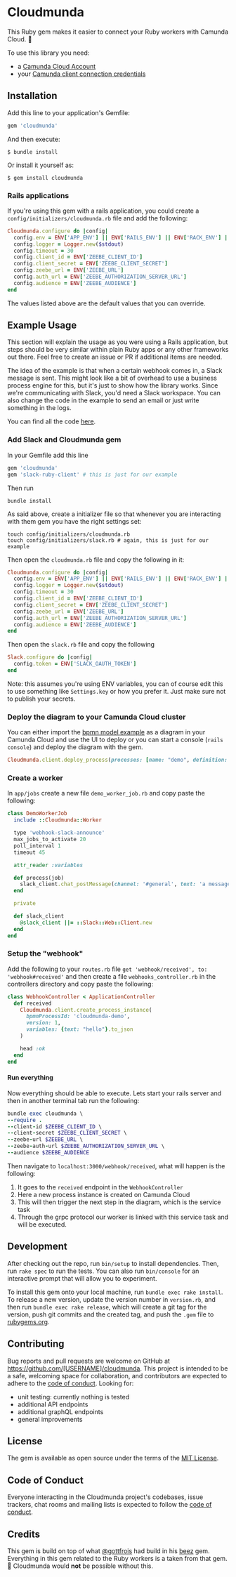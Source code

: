 # Cloudmunda

This Ruby gem makes it easier to connect your Ruby workers with Camunda Cloud. 🎉 

To use this library you need:

* a [Camunda Cloud Account](https://accounts.cloud.camunda.io/signup)
* your [Camunda client connection credentials](https://docs.camunda.io/docs/guides/getting-started/setup-client-connection-credentials/)

## Installation

Add this line to your application's Gemfile:

```ruby
gem 'cloudmunda'
```

And then execute:

    $ bundle install

Or install it yourself as:

    $ gem install cloudmunda

### Rails applications

If you're using this gem with a rails application, you could create a `config/initializers/cloudmunda.rb` file and add
the following:

```ruby
Cloudmunda.configure do |config|
  config.env = ENV['APP_ENV'] || ENV['RAILS_ENV'] || ENV['RACK_ENV'] || 'development'
  config.logger = Logger.new($stdout)
  config.timeout = 30
  config.client_id = ENV['ZEEBE_CLIENT_ID']
  config.client_secret = ENV['ZEEBE_CLIENT_SECRET']
  config.zeebe_url = ENV['ZEEBE_URL']
  config.auth_url = ENV['ZEEBE_AUTHORIZATION_SERVER_URL']
  config.audience = ENV['ZEEBE_AUDIENCE']
end
```

The values listed above are the default values that you can override.

## Example Usage

This section will explain the usage as you were using a Rails application, but steps should be very similar within plain
Ruby apps or any other frameworks out there. Feel free to create an issue or PR if additional items are needed.

The idea of the example is that when a certain webhook comes in, a Slack message is sent. This might look like a bit
of overhead to use a business process engine for this, but it's just to show how the library works. Since we're 
communicating with Slack, you'd need a Slack workspace. You can also change the code in the example to send an email or
just write something in the logs.

You can find all the code [here](https://github.com/lienvdsteen/cloudmunda-demo).

### Add Slack and Cloudmunda gem
In your Gemfile add this line

```ruby
gem 'cloudmunda'
gem 'slack-ruby-client' # this is just for our example 
```

Then run

```shell
bundle install
```

As said above, create a initializer file so that whenever you are interacting with them gem you have the right settings set:

```shell
touch config/initializers/cloudmunda.rb
touch config/initializers/slack.rb # again, this is just for our example
```

Then open the `cloudmunda.rb` file and copy the following in it:

```ruby
Cloudmunda.configure do |config|
  config.env = ENV['APP_ENV'] || ENV['RAILS_ENV'] || ENV['RACK_ENV'] || 'development'
  config.logger = Logger.new($stdout)
  config.timeout = 30
  config.client_id = ENV['ZEEBE_CLIENT_ID']
  config.client_secret = ENV['ZEEBE_CLIENT_SECRET']
  config.zeebe_url = ENV['ZEEBE_URL']
  config.auth_url = ENV['ZEEBE_AUTHORIZATION_SERVER_URL']
  config.audience = ENV['ZEEBE_AUDIENCE']
end
```

Then open the `slack.rb` file and copy the following

```ruby
Slack.configure do |config|
  config.token = ENV['SLACK_OAUTH_TOKEN']
end
```

Note: this assumes you're using ENV variables, you can of course edit this to use something like `Settings.key` or 
how you prefer it. Just make sure not to publish your secrets.

### Deploy the diagram to your Camunda Cloud cluster
You can either import the [bpmn model example](/diagrams/demo.bpmn) as a diagram in your Camunda Cloud and 
use the UI to deploy or you can start a console (`rails console`) and deploy the diagram with the gem.

```ruby
Cloudmunda.client.deploy_process(processes: [name: "demo", definition: File.read('diagrams/demo.bpmn')])
```

### Create a worker

In `app/jobs` create a new file `demo_worker_job.rb` and copy paste the following:

```ruby
class DemoWorkerJob
  include ::Cloudmunda::Worker

  type 'webhook-slack-announce'
  max_jobs_to_activate 20
  poll_interval 1
  timeout 45

  attr_reader :variables

  def process(job)
    slack_client.chat_postMessage(channel: '#general', text: 'a message', as_user: true)
  end

  private

  def slack_client
    @slack_client ||= ::Slack::Web::Client.new
  end
end
```

### Setup the "webhook" 
Add the following to your `routes.rb` file `get 'webhook/received', to: 'webhook#received'` and then create a file 
`webhooks_controller.rb` in the controllers directory and copy paste the following:

```ruby
class WebhookController < ApplicationController
  def received
    Cloudmunda.client.create_process_instance(
      bpmnProcessId: 'cloudmunda-demo',
      version: 1,
      variables: {text: "hello"}.to_json
    )

    head :ok
  end
end
```

#### Run everything

Now everything should be able to execute. Lets start your rails server and then in another terminal tab run the following:

````ruby
bundle exec cloudmunda \
--require .
--client-id $ZEEBE_CLIENT_ID \
--client-secret $ZEEBE_CLIENT_SECRET \
--zeebe-url $ZEEBE_URL \
--zeebe-auth-url $ZEEBE_AUTHORIZATION_SERVER_URL \
--audience $ZEEBE_AUDIENCE
````

Then navigate to `localhost:3000/webhook/received`, what will happen is the following:
1. It goes to the `received` endpoint in the `WebhookController`
2. Here a new process instance is created on Camunda Cloud
3. This will then trigger the next step in the diagram, which is the service task
4. Through the grpc protocol our worker is linked with this service task and will be executed.

## Development

After checking out the repo, run `bin/setup` to install dependencies. Then, run `rake spec` to run the tests. You can also run `bin/console` for an interactive prompt that will allow you to experiment.

To install this gem onto your local machine, run `bundle exec rake install`. To release a new version, update the version number in `version.rb`, and then run `bundle exec rake release`, which will create a git tag for the version, push git commits and the created tag, and push the `.gem` file to [rubygems.org](https://rubygems.org).

## Contributing

Bug reports and pull requests are welcome on GitHub at https://github.com/[USERNAME]/cloudmunda. This project is intended to be a safe, welcoming space for collaboration, and contributors are expected to adhere to the [code of conduct](https://github.com/[USERNAME]/cloudmunda/blob/main/CODE_OF_CONDUCT.md).
Looking for:
- unit testing: currently nothing is tested
- additional API endpoints
- additional graphQL endpoints
- general improvements

## License

The gem is available as open source under the terms of the [MIT License](https://opensource.org/licenses/MIT).

## Code of Conduct

Everyone interacting in the Cloudmunda project's codebases, issue trackers, chat rooms and mailing lists is expected to follow the [code of conduct](https://github.com/[USERNAME]/cloudmunda/blob/main/CODE_OF_CONDUCT.md).

## Credits

This gem is build on top of what [@gottfrois](https://github.com/gottfrois/) had build in his [beez](https://github.com/gottfrois/beez) 
gem. Everything in this gem related to the Ruby workers is a taken from that gem. 👏 Cloudmunda would **not** be 
possible without this.
